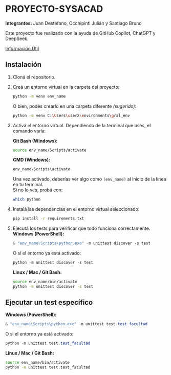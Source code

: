 
# PROYECTO-SYSACAD

**Integrantes:** Juan Destéfano, Occhipinti Julián y Santiago Bruno

Este proyecto fue realizado con la ayuda de GitHub Copilot, ChatGPT y DeepSeek.

[Información Útil](https://cake-sushi-9a6.notion.site/Info-til-1c29afa16efd8055b44ddbd7f53260b8?pvs=4)


## Instalación

1. Cloná el repositorio.

2. Creá un entorno virtual en la carpeta del proyecto:
   ```bash
   python -m venv env_name
   ```
   O bien, podés crearlo en una carpeta diferente *(sugerido)*:
   ```bash
   python -m venv C:\Users\userX\environments\gral_env
   ```

3. Activá el entorno virtual. Dependiendo de la terminal que uses, el comando varía:

   **Git Bash (Windows):**
   ```bash
   source env_name/Scripts/activate
   ```

   **CMD (Windows):**
   ```cmd
   env_name\Scripts\activate
   ```

   Una vez activado, deberías ver algo como `(env_name)` al inicio de la línea en tu terminal.  
   Si no lo ves, probá con:
   ```bash
   which python
   ```


4. Instalá las dependencias en el entorno virtual seleccionado:
   ```bash
   pip install -r requirements.txt
   ```

5. Ejecutá los tests para verificar que todo funciona correctamente:
   **Windows (PowerShell):**
   ```powershell
   & "env_name\Scripts\python.exe" -m unittest discover -s test
   ```
   O si el entorno ya está activado:
   ```powershell
   python -m unittest discover -s test
   ```

   **Linux / Mac / Git Bash:**
   ```bash
   source env_name/bin/activate
   python -m unittest discover -s test
   ```

## Ejecutar un test específico

**Windows (PowerShell):**
```powershell
& "env_name\Scripts\python.exe" -m unittest test.test_facultad
```
O si el entorno ya está activado:
```powershell
python -m unittest test.test_facultad
```

**Linux / Mac / Git Bash:**
```bash
source env_name/bin/activate
python -m unittest test.test_facultad
```
